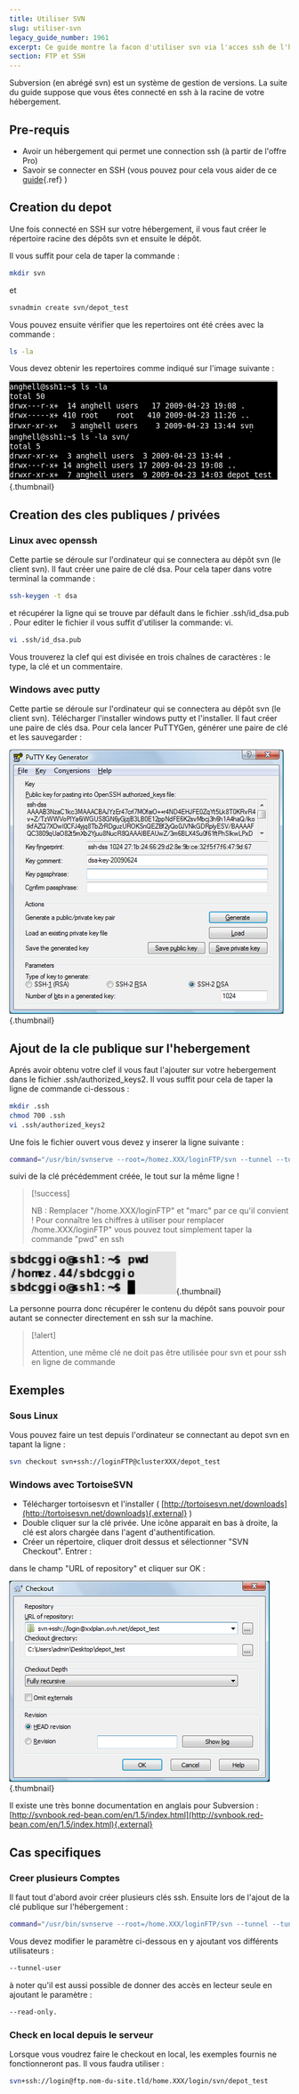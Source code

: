 ```yaml
---
title: Utiliser SVN
slug: utiliser-svn
legacy_guide_number: 1961
excerpt: Ce guide montre la facon d'utiliser svn via l'acces ssh de l'hebergement grace aux cles publique/privée.
section: FTP et SSH
---
```


Subversion (en abrégé svn) est un système de gestion de versions. La suite du guide suppose que vous êtes connecté en ssh à la racine de votre hébergement.


## Pre-requis
- Avoir un hébergement qui permet une connection ssh (à partir de l'offre Pro)
- Savoir se connecter en SSH (vous pouvez pour cela vous aider de ce [guide]({legacy}1962){.ref} )


## Creation du depot
Une fois connecté en SSH sur votre hébergement, il vous faut créer le répertoire racine des dépôts svn et ensuite le dépôt.

Il vous suffit pour cela de taper la commande :


```bash
mkdir svn
```

et


```bash
svnadmin create svn/depot_test
```

Vous pouvez ensuite vérifier que les repertoires ont été crées avec la commande :


```bash
ls -la
```

Vous devez obtenir les repertoires comme indiqué sur l'image suivante :


![hosting](images/3078.png){.thumbnail}


## Creation des cles publiques / privées

### Linux avec openssh
Cette partie se déroule sur l'ordinateur qui se connectera au dépôt svn (le client svn). Il faut créer une paire de clé dsa. Pour cela taper dans votre terminal la commande :


```bash
ssh-keygen -t dsa
```

et récupérer la ligne qui se trouve par défault dans le fichier .ssh/id_dsa.pub . Pour editer le fichier il vous suffit d'utiliser la commande: vi.


```bash
vi .ssh/id_dsa.pub
```

Vous trouverez la clef qui est divisée en trois chaînes de caractères : le type, la clé et un commentaire.


### Windows avec putty
Cette partie se déroule sur l'ordinateur qui se connectera au dépôt svn (le client svn). Télécharger l'installer windows putty et l'installer. Il faut créer une paire de clés dsa. Pour cela lancer PuTTYGen, générer une paire de clé et les sauvegarder :


![hosting](images/3079.png){.thumbnail}


## Ajout de la cle publique sur l'hebergement
Aprés avoir obtenu votre clef il vous faut l'ajouter sur votre hebergement dans le fichier .ssh/authorized_keys2. Il vous suffit pour cela de taper la ligne de commande ci-dessous :


```bash
mkdir .ssh
chmod 700 .ssh
vi .ssh/authorized_keys2
```

Une fois le fichier ouvert vous devez y inserer la ligne suivante :


```bash
command="/usr/bin/svnserve --root=/homez.XXX/loginFTP/svn --tunnel --tunnel-user=marc",no-port-forwarding,no-agent-forwarding,no-X11-forwarding,no-pty
```

suivi de la clé précédemment créée, le tout sur la même ligne !



> [!success]
>
> NB : Remplacer "/home.XXX/loginFTP" et "marc" par ce qu'il convient !
> Pour connaître les chiffres à utiliser pour remplacer /home.XXX/loginFTP" vous pouvez tout simplement taper la commande "pwd" en ssh
> 


![hosting](images/3080.png){.thumbnail}

La personne pourra donc récupérer le contenu du dépôt sans pouvoir pour autant se connecter directement en ssh sur la machine.



> [!alert]
>
> Attention, une même clé ne doit pas être utilisée pour svn et pour ssh en
> ligne de commande
> 


## Exemples

### Sous Linux
Vous pouvez faire un test depuis l'ordinateur se connectant au depot svn en tapant la ligne :


```bash
svn checkout svn+ssh://loginFTP@clusterXXX/depot_test
```


### Windows avec TortoiseSVN
- Télécharger tortoisesvn et l'installer ( [http://tortoisesvn.net/downloads](http://tortoisesvn.net/downloads){.external} )
- Double cliquer sur la clé privée. Une icône apparait en bas à droite, la clé est alors chargée dans l'agent d'authentification.
- Créer un répertoire, cliquer droit dessus et sélectionner "SVN Checkout". Entrer :

dans le champ "URL of repository" et cliquer sur OK :


![hosting](images/3081.png){.thumbnail}

Il existe une très bonne documentation en anglais pour Subversion : [http://svnbook.red-bean.com/en/1.5/index.html](http://svnbook.red-bean.com/en/1.5/index.html){.external}


## Cas specifiques

### Creer plusieurs Comptes
Il faut tout d'abord avoir créer plusieurs clés ssh. Ensuite lors de l'ajout de la clé publique sur l'hébergement :


```bash
command="/usr/bin/svnserve --root=/home.XXX/loginFTP/svn --tunnel --tunnel-user=marc",no-port-forwarding,no-agent-forwarding,no-X11-forwarding,no-pty
```

Vous devez modifier le paramètre ci-dessous en y ajoutant vos différents utilisateurs :


```bash
--tunnel-user
```

à noter qu'il est aussi possible de donner des accès en lecteur seule en ajoutant le paramètre :


```bash
--read-only.
```


### Check en local depuis le serveur
Lorsque vous voudrez faire le checkout en local, les exemples fournis ne fonctionneront pas. Il vous faudra utiliser :


```bash
svn+ssh://login@ftp.nom-du-site.tld/home.XXX/login/svn/depot_test
```